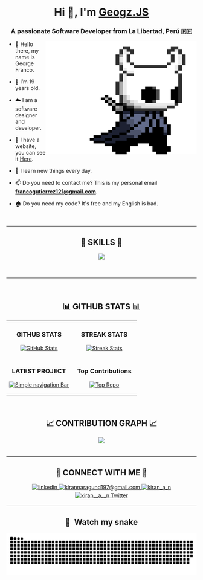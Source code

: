 <h1 align="center">Hi 👋, I'm <a href="https://100rabhcsmc.github.io/Me.io/" target="blank">
Geogz.JS</a></h1>
<h3 align="center">A passionate Software Developer from La Libertad, Perú 🇵🇪</h3>


<a target="_blank" align="center">
  <img align="right" top="500" height="300" width="400" alt="GIF" src="https://raw.githubusercontent.com/TanZng/TanZng/master/assets/hollor_knight3.gif">
</a>

- 🔭 Hello there, my name is George Franco.

- 🌱 I’m 19 years old.

- ☁️ I am a software designer and developer.

- 📝 I have a website, you can see it [Here](https://www.geogz.xyz/).

- 💬 I learn new things every day.

- 📫 Do you need to contact me? This is my personal email **francogutierrez121@gmail.com**.

- 🏠 Do you need my code? It's free and my English is bad.
<br/>

------


<h2 align="center">🐙 SKILLS 🐙</h2>

<p align="center">
  <a href="https://skillicons.dev">
    <img src="https://skillicons.dev/icons?i=git,aws,css,discord,postgres,pug,express,firebase,github,html,java,js,linux,md,materialui,vim,mongodb,mysql,nextjs,nodejs,postman,py,ts,vscode,arch,django,vercel,kotlin&perline=14" />
  </a>
</p>

<br>

------


<br>


<h2 align="center">📊 GITHUB STATS 📊</h2>
<table width="100%">
  <tr>
    <td width="50%">
      <h3 align="center"><strong>GITHUB STATS</strong></h3>
      <p align="center">
        <a href="https://github.com/George-Fran">
          <img align="center" src="https://github-readme-stats.vercel.app/api?username=George-Fran&count_private=true&show_icons=true&theme=nightowl" alt="GitHub Stats" />
        </a>
      </p>
    </td>
    <td width="50%">
      <h3 align="center"><strong>STREAK STATS</strong></h3>
      <p align="center">
        <a href="https://github.com/George-Fran">
          <img align="center" src="https://streak-stats.demolab.com?user=George-Fran&theme=nightowl" alt="Streak Stats" />
        </a>
      </p>
    </td>
  </tr>
  <tr>
    <td width="50%">
      <h3 align="center"><strong>LATEST PROJECT</strong></h3>
      <p align="center">
        <a href="https://github.com/George-Fran/Simple-navigation-bar">
          <img align="center" width="470" src="https://github-readme-stats.vercel.app/api/pin/?username=George-Fran&repo=simple-navigation-bar&theme=nightowl&show_owner=true" alt="Simple navigation Bar" />
        </a>
      </p>
    </td>
    <td width="50%">
      <h3 align="center"><strong>Top Contributions</strong></h3>
      <p align="center">
        <a href="https://github.com/George-Fran">
          <img align="center" src="https://github-contributor-stats.vercel.app/api?username=George-Fran&limit=3&theme=nightowl&show_owner=true&combine_all_yearly_contributions=true" alt="Top Repo" />
        </a>
      </p>
    </td>
  </tr>
</table>
<br />


<h2 align="center">📈 CONTRIBUTION GRAPH 📈</h2>
<div align="center">
    <img src="https://github-readme-activity-graph.vercel.app/graph?username=George-Fran&bg_color=011627&color=79d3c3&line=c792ea&point=ffeb95&area=true&hide_border=false" border-radius="15">
</div>

<br>

-----



<h2 align="center">🤝 CONNECT WITH ME 🤝 </h2>
<div align="center">
 <a href="https://www.linkedin.com/in/george-franco-gutierrez-valencia-7b3765258/" target="_blank">
<img src=https://img.shields.io/badge/linkedin-%231E77B5.svg?&style=for-the-badge&logo=linkedin&logoColor=white alt=linkedin style="margin-bottom: 5px;" />
</a>
  
<a href="mailto:francogutierrez121@gmail.com" target="_blank">
<img src="https://img.shields.io/badge/Gmail-D14836?style=for-the-badge&logo=gmail&logoColor=white" alt=kirannaragund197@gmail.com mail style="margin-bottom: 5px;" />
</a>

<a href="https://www.instagram.com/geogz.dev" target="_blank">
<img src=https://img.shields.io/badge/Instagram-E4405F?style=for-the-badge&logo=instagram&logoColor=white alt=kiran_a_n Instagram style="margin-bottom: 5px;" />
</a>

<a href="https://twitter.com/Geogz_" target="_blank">
<img src="https://img.shields.io/badge/Twitter-1DA1F2?style=for-the-badge&logo=twitter&logoColor=white" alt="kiran__a__n Twitter" style="margin-bottom: 5px;" />
</a>
</div>


-----

<h2 align="center">🐍 &nbsp;Watch my snake</h2>
<div align="center">
  <a href="https://github.com/Adityakanoi2001/">
  <img src="https://github.com/1999AZZAR/1999AZZAR/blob/readme/resources/img/grid-snake.svg"
       alt="snake" /></a>
</div>
